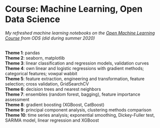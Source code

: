 # Course: Machine Learning, Open Data Science

*My refreshed machine learning notebooks on the [Open Machine Learning Course](https://mlcourse.ai/) from ODS (did during summer 2020)*

<br>**Theme 1**: pandas
<br>**Theme 2**: seaborn, matplotlib
<br>**Theme 3**: linear classification and regression models, validation curves
<br>**Theme 4**: own linear and logistic regressions with gradient methods; categorical features; vowpal wabbit
<br>**Theme 5**: feature extraction, engineering and transformation, feature selection; cross validation, GridSearchCV
<br>**Theme 6**: decision trees and nearest neighbors
<br>**Theme 7**: ensembles (random forest, bagging), feature importance assessment
<br>**Theme 8**: gradient boosting (XGBoost, CatBoost)
<br>**Theme 9**: principal component analysis, clustering methods comparison
<br>**Theme 10**: time series analysis; exponential smoothing, Dickey-Fuller test, SARIMA model, linear regression and XGBoost
